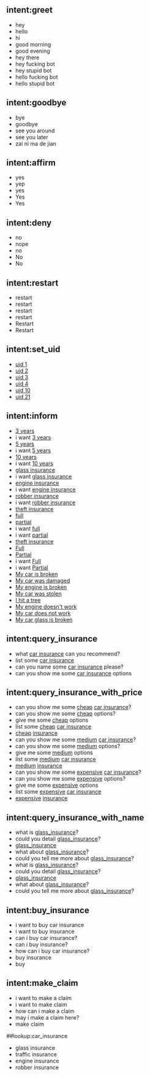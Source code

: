 ## intent:greet
- hey
- hello
- hi
- good morning
- good evening
- hey there
- hey fucking bot
- hey stupid bot
- hello fucking bot
- hello stupid bot

## intent:goodbye
- bye
- goodbye
- see you around
- see you later
- zai ni ma de jian

## intent:affirm
- yes
- yep
- yes
- Yes
- Yes

## intent:deny
- no
- nope
- no
- No
- No

## intent:restart
- restart
- restart
- restart
- restart
- Restart
- Restart

## intent:set_uid
- [uid 1](uid)
- [uid 2](uid)
- [uid 3](uid)
- [uid 4](uid)
- [uid 10](uid)
- [uid 21](uid)

## intent:inform
- [3 years](duration)
- i want [3 years](duration)
- [5 years](duration)
- i want [5 years](duration)
- [10 years](duration)
- i want [10 years](duration)
- [glass insurance](name)
- i want [glass insurance](name)
- [engine insurance](name)
- i want [engine insurance](name)
- [robber insurance](name)
- i want [robber insurance](name)
- [theft insurance](name)
- [full](coverage)
- [partial](coverage)
- i want [full](coverage)
- i want [partial](coverage)
- [theft insurance](name)
- [Full](coverage)
- [Partial](coverage)
- i want [Full](coverage)
- i want [Partial](coverage)
- [My car is broken](description)
- [My car was damaged](description)
- [My engine is broken](description)
- [My car was stolen](description)
- [I hit a tree](description)
- [My engine doesn't work](description)
- [My car does not work](description)
- [My car glass is broken](description)

## intent:query_insurance
- what [car insurance](object_type:car_insurance) can you recommend?
- list some [car insurance](object_type:car_insurance)
- can you name some [car insurance](object_type:car_insurance) please?
- can you show me some [car insurance](object_type:car_insurance) options

## intent:query_insurance_with_price
- can you show me some [cheap](price_range) [car insurance](object_type:car_insurance)?
- can you show me some [cheap](price_range) options?
- give me some [cheap](price_range) options
- list some [cheap](price_range) [car insurance](object_type:car_insurance)
- [cheap](price_range) [insurance](object_type:car_insurance)
- can you show me some [medium](price_range) [car insurance](object_type:car_insurance)?
- can you show me some [medium](price_range) options?
- give me some [medium](price_range) options
- list some [medium](price_range) [car insurance](object_type:car_insurance)
- [medium](price_range) [insurance](object_type:car_insurance)
- can you show me some [expensive](price_range) [car insurance](object_type:car_insurance)?
- can you show me some [expensive](price_range) options?
- give me some [expensive](price_range) options
- list some [expensive](price_range) [car insurance](object_type:car_insurance)
- [expensive](price_range) [insurance](object_type:car_insurance)

## intent:query_insurance_with_name
- what is [glass_insurance](car_insruance)?
- could you detail [glass_insurance](car_insruance)?
- [glass_insurance](car_insruance)
- what about [glass_insurance](car_insruance)?
- could you tell me more about [glass_insurance](car_insruance)?
- what is [glass_insurance](car_insruance)?
- could you detail [glass_insurance](car_insruance)?
- [glass_insurance](car_insruance)
- what about [glass_insurance](car_insruance)?
- could you tell me more about [glass_insurance](car_insruance)?

## intent:buy_insurance
- i want to buy car insurance
- i want to buy insurance
- can i buy car insurance?
- can i buy insurance?
- how can i buy car insurance?
- buy insurance
- buy

## intent:make_claim
- i want to make a claim
- i want to make claim
- how can i make a claim
- may i make a claim here?
- make claim

##lookup:car_insurance
- glass insurance
- traffic insurance
- engine insurance
- robber insurance


